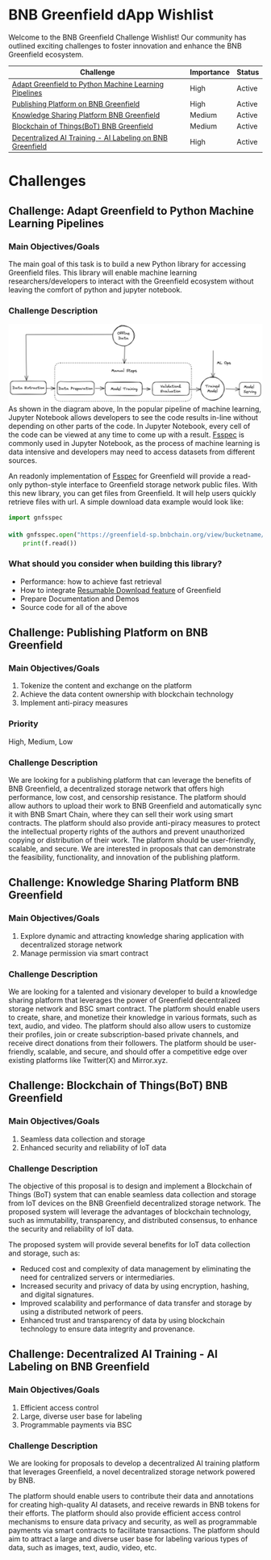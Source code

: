 # BNB Greenfield dApp Wishlist

Welcome to the BNB Greenfield Challenge Wishlist! Our community has outlined exciting challenges to foster innovation and enhance the BNB Greenfield ecosystem. 

| Challenge                                                    | Importance | Status |
| ------------------------------------------------------------ | ---------- | ------ |
| [Adapt Greenfield to Python Machine Learning Pipelines ](#challenge-adapt-greenfield-to-python-machine-learning-pipelines) | High       | Active |
| [Publishing Platform on BNB Greenfield ](#challenge-publishing-platform-on-bnb-greenfield) | High       | Active |
| [Knowledge Sharing Platform BNB Greenfield ](#challenge-knowledge-sharing-platform-bnb-greenfield) | Medium     | Active |
| [Blockchain of Things(BoT) BNB Greenfield](#challenge-blockchain-of-thingsbot-bnb-greenfield) | Medium     | Active |
| [Decentralized AI Training - AI Labeling on BNB Greenfield](#challenge-decentralized-ai-training---ai-labeling-on-bnb-greenfield) | High       | Active |

# Challenges


## Challenge: Adapt Greenfield to Python Machine Learning Pipelines

### Main Objectives/Goals

The main goal of this task is to build a new Python library for accessing Greenfield files. This library will enable machine learning researchers/developers to interact with the Greenfield ecosystem without leaving the comfort of python and jupyter notebook.

### Challenge Description

![](./process.png)
As shown in the diagram above, In the popular pipeline of machine learning, Jupyter Notebook allows developers to see the code results in-line without depending on other parts of the code. In Jupyter Notebook, every cell of the code can be viewed at any time to come up with a result. [Fsspec](https://filesystem-spec.readthedocs.io/en/latest/) is commonly used in Jupyter Notebook, as the process of machine learning is data intensive and developers may need to access datasets from different sources.

An readonly implementation of [Fsspec](https://filesystem-spec.readthedocs.io/en/latest/) for Greenfield will provide a read-only python-style interface to Greenfield storage network public files. With this new library, you can get files from Greenfield. It will help users quickly retrieve files with url.
A simple download data example would look like:

```python
import gnfsspec

with gnfsspec.open("https://greenfield-sp.bnbchain.org/view/bucketname/filename", "r") as f:
    print(f.read())
```


### What should you consider when building this library?
* Performance: how to achieve fast retrieval
* How to integrate [Resumable Download feature](https://docs.bnbchain.org/greenfield-docs/docs/tutorials/dapp/resumable-upload/overview ) of Greenfield
* Prepare Documentation and Demos
* Source code for all of the above




## Challenge: Publishing Platform on BNB Greenfield

### Main Objectives/Goals
1. Tokenize the content and exchange on the platform
1. Achieve the data content ownership with blockchain technology
1. Implement anti-piracy measures

### Priority 

High, Medium, Low

### Challenge Description
We are looking for a publishing platform that can leverage the benefits of BNB Greenfield, a decentralized storage network that offers high performance, low cost, and censorship resistance. The platform should allow authors to upload their work to BNB Greenfield and automatically sync it with BNB Smart Chain, where they can sell their work using smart contracts. The platform should also provide anti-piracy measures to protect the intellectual property rights of the authors and prevent unauthorized copying or distribution of their work. The platform should be user-friendly, scalable, and secure. We are interested in proposals that can demonstrate the feasibility, functionality, and innovation of the publishing platform. 



## Challenge: Knowledge Sharing Platform BNB Greenfield

### Main Objectives/Goals

1. Explore dynamic and attracting knowledge sharing application with decentralized storage network
2. Manage permission via smart contract

### Challenge Description

We are looking for a talented and visionary developer to build a knowledge sharing platform that leverages the power of Greenfield decentralized storage network and BSC smart contract. The platform should enable users to create, share, and monetize their knowledge in various formats, such as text, audio, and video. The platform should also allow users to customize their profiles, join or create subscription-based private channels, and receive direct donations from their followers. The platform should be user-friendly, scalable, and secure, and should offer a competitive edge over existing platforms like Twitter(X) and Mirror.xyz.



## Challenge: Blockchain of Things(BoT) BNB Greenfield

### Main Objectives/Goals

1. Seamless data collection and storage 
2. Enhanced security and reliability of IoT data

### Challenge Description

The objective of this proposal is to design and implement a Blockchain of Things (BoT) system that can enable seamless data collection and storage from IoT devices on the BNB Greenfield decentralized storage network. The proposed system will leverage the advantages of blockchain technology, such as immutability, transparency, and distributed consensus, to enhance the security and reliability of IoT data. 

The proposed system will provide several benefits for IoT data collection and storage, such as:

- Reduced cost and complexity of data management by eliminating the need for centralized servers or intermediaries.
- Increased security and privacy of data by using encryption, hashing, and digital signatures.
- Improved scalability and performance of data transfer and storage by using a distributed network of peers.
- Enhanced trust and transparency of data by using blockchain technology to ensure data integrity and provenance.



## Challenge: Decentralized AI Training - AI Labeling on BNB Greenfield

### Main Objectives/Goals

1. Efficient access control
2. Large, diverse user base for labeling
3. Programmable payments via BSC

### Challenge Description

We are looking for proposals to develop a decentralized AI training platform that leverages Greenfield, a novel decentralized storage network powered by BNB. 

The platform should enable users to contribute their data and annotations for creating high-quality AI datasets, and receive rewards in BNB tokens for their efforts. The platform should also provide efficient access control mechanisms to ensure data privacy and security, as well as programmable payments via smart contracts to facilitate transactions. The platform should aim to attract a large and diverse user base for labeling various types of data, such as images, text, audio, video, etc.



